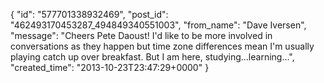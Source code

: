  {
   "id": "577701338932469",
   "post_id": "462493170453287_494849340551003",
   "from_name": "Dave Iversen",
   "message": "Cheers Pete Daoust! I'd like to be more involved in conversations as they happen but time zone differences mean I'm usually playing catch up over breakfast.  But I am here, studying...learning...",
   "created_time": "2013-10-23T23:47:29+0000"
 }

